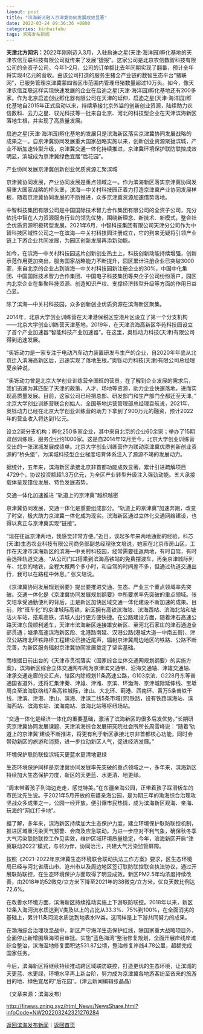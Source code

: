 ```yaml
---
layout: post
title: "滨海新区融入京津冀协同发展成效显著"
date: 2022-03-24 09:36:36 +0800
categories: binhaifabu
tags: 滨海发布新闻
---
```

<p><strong>天津北方网讯：</strong>2022年刚刚迈入3月，入驻启迪之星(天津·海洋园)孵化基地的天津农信互联科技有限公司就传来了发展“捷报”。这家公司是北京农信数智科技有限公司的全资子公司，今年1-2月，公司的订单额比去年同期实现了翻番，预计全年将实现4亿元的营收。由该公司打造的服务生猪全产业链的数智生态平台“猪联网”，已服务管理京津冀蒙四省区市范围内管理母猪数量超过10万头。如今，像天津农信互联这样实现快速发展的企业在启迪之星(天津·海洋园)孵化基地还有200多家。作为北京启迪创业孵化器有限公司在天津的延伸，启迪之星(天津·海洋园)孵化基地自2015年正式启动以来，持续承接北京外溢的创新创业资源，陆续助力农信数科、云力之星、驭光科技等一批来自北京、河北的科技型企业在天津滨海新区落地生根，并实现了高质量发展。</p>
 <p>启迪之星(天津·海洋园)孵化基地的发展只是滨海新区落实京津冀协同发展战略的成果之一。自京津冀协同发展重大国家战略实施以来，创新创业资源聚拢滨城，产业不断加速转型升级，京津冀交通一体化持续推进，京津冀环境保护联防联控成效明显，滨城成为京津冀绿色宜居“后花园”。</p>
 <p>产业协同发展京津冀创新创业优质资源汇聚滨城</p>
 <p>京津冀协同发展，产业协同发展是重点领域之一。作为滨海新区落实京津冀协同发展重大国家战略的桥头堡，滨海—中关村科技园正着力打造京津冀产业协同发展样板，随着京津冀协同发展的不断推进，众多京津冀资源加速借势落地。</p>
 <p>中智科技集团有限公司是中国国际技术智力合作集团有限公司的全资子公司，充分依托中智在人力资源服务行业的领先优势，围绕新理念、新技术、新模式，整合社会优质资源积极转型发展。2021年6月，中智科技集团有限公司天津分公司作为中智科技区域性公司之一在滨海—中关村科技园注册成立，它的到来无疑将引领产业链上下游企业共同发展，为园区创新发展再添新动能。</p>
 <p>如今，在滨海—中关村科技园这片创新创业热土上，科技创新动能持续增强，创新示范作用更加突出，服务国家战略能力不断提升，园区累计注册企业已突破3000家，来自北京的企业占到滨海—中关村科技园新注册企业的30%，中国中化集团、中国国际技术智力合作集团、中国电子科技集团等央企子公司纷纷落户，园区内北京企业在集聚科技资源、创造知识产权、支撑经济转型升级等方面的作用日益凸显。</p>
 <p>除了滨海—中关村科技园，众多创新创业优质资源在滨海新区聚集。</p>
 <p>2014年，北京大学创业训练营在天津港保税区空港片区设立了第一个分支机构——北京大学创业训练营天津基地，2019年，在天津滨海高新区华苑科技园设立了首个产业加速器“智能科技产业加速器”。在这里，奥铄动力科技(天津)有限公司得到迅速发展。</p>
 <p>“奥铄动力是一家专注于电动汽车动力装置研发与生产的企业，自2020年年底从北京迁入滨海高新区后，迅速实现了落地生根。”奥铄动力科技(天津)有限公司总经理夏余钟说。</p>
 <p>“奥铄动力曾是北京大学创业训练营全国班的营员，在了解到企业发展的需求后，我们迅速为其匹配了天津的政策、人才、场地等资源，助力企业快速落地，进而实现高质量发展。目前，这家公司已经把总部、研发部门和生产部门全都迁至天津。” 北京大学创业训练营联合创始人、全国基地运营管理部总经理袁航说，2021年，奥铄动力已经在北京大学创业训练营的助力下拿到了900万元的融资，预计2022年的营业收入将达到1亿元。</p>
 <p>设立2家分支机构；孵化250多家企业，其中来自北京的企业60余家；举办了15期双创训练班，服务企业约1000家。这是自2014年12月至今，北京大学创业训练营交出的一张滨城发展成绩单。北京大学创业训练营作为联动京津冀优质创新创业资源的“桥头堡”，为滨城科技型企业梯度培育体系注入了源源不竭的发展动力。</p>
 <p>据统计，五年来，滨海新区承接北京非首都功能成效显著，累计引进疏解项目4729个，协议投资额超1.3万亿元，为全区产业转型升级注入强劲动能。五大承接载体呈现错位发展、特色发展态势。</p>
 <p>交通一体化加速推进 “轨道上的京津冀”越织越密</p>
 <p>京津冀协同发展，交通一体化是重要组成部分。“轨道上的京津冀”加速奔跑，改变了时空，极大助力京津冀一体化成为现实。滨海新区通过立体化交通网络建设，也得以真正与京津冀实现“链接”。</p>
 <p>“现在往返京津两地，我感觉非常方便。”近日，谈起多年来两地通勤的经验，科芯(天津)生态农业科技有限公司商务部副总经理张文培说，她家在北京市房山区，工作在天津市滨海新区的滨海—中关村科技园，经常需要往返两地，有时自驾，有时会选择轨道交通。“从公司门口搭乘到滨海高铁站的免费摆渡车，再坐京津城际列车、北京的地铁，全程大概两个多小时，和自驾的时间差不多，但通过轨道交通出行，我可以在路程中休息。” 张文培说。</p>
 <p>《京津冀协同发展规划纲要》提出要推进交通、生态、产业三个重点领域率先突破。交通一体化是《京津冀协同发展规划纲要》中所要求率先突破的重点领域。张文培享受通勤便利的背后，正是新区加快区域交通一体化建设不断加速的成果。目前，除“班车化”的京津城际高铁，新区拥有高铁滨海站、滨海西站、滨海北站和塘沽火车站，搭乘高铁，滨城人出行更方便快捷。在公路建设方面，随着津石高速公路天津东段顺利通车，天津市滨海新区连接雄安新区、至河北石家庄的津石通道全部贯通；塘承高速滨海新区段、北港路南延、汉港公路(港城大道—中南五街)、津汉公路跨北环铁路桥工程建设已接近尾声，辐射京津冀周边地区的铁路、公路不断完善，为新区服务辐射京津冀协同发展奠定了坚实基础。</p>
 <p>而根据日前出台的《天津市贯彻落实〈国家综合立体交通网规划纲要〉的实施方案》，滨海新区综合立体交通网布局为京津滨交通带、沿海交通轴、津雄交通轴、津承交通走廊的交汇点，辖区内除规划11条高速公路，G103京滨、G228丹东等普通国省道外，还将汇集津秦、津雄、津潍、京滨、环渤海、京津城际延伸线、宝坻周良至滨海联络线7条高铁城际，津山、大北环、蓟港、西南环、黄万5条普铁干线，津滨、津港、津山、滨海、津滨二线5条市域(郊)铁路，设有铁路滨海站、滨海西站、滨海东站、滨海南站、滨海北站等枢纽场站。</p>
 <p>“交通一体化是经济一体化的重要基础，激活了滨海新区的很多后发优势。”长期研究京津冀协同发展课题、天津滨海综合发展研究院社会所所长周雪峰说：“随着‘轨道上的京津冀’建设不断推进，将更有利于新区承接北京非首都核心功能，同时会带动新区的旅游和消费，进一步拉动新区人气，促进经济发展。”</p>
 <p>环境保护联防联控滨城天更蓝水更清地更绿</p>
 <p>生态环境保护同样是京津冀协同发展率先突破的重点领域之一，多年来，滨海新区持续加大生态保护力度，新区的天更蓝、水更清、地更绿。</p>
 <p>“周末带着孩子到海边走走，感觉特美。”在东疆亲海公园，正带着孩子踩滑板车的市民沈先生说。于2021年5月开放的东疆亲海公园，是为期三年的渤海综合治理攻坚战众多成果之一，公园一经开放，便引爆市民热情，成为滨海新区观海、亲海、玩海的“网红打卡地”。</p>
 <p>据了解，多年来，滨海新区持续加大生态保护力度，建立环境保护联防联控机制，推进区域重污染天气预警、会商及应急联动。为进一步应对不利气象，确保秋冬季大气污染联防联控工作见实效，维护区域环境质量稳定，今年，滨海新区开启“津冀联动2022”模式，与邻为伴，协同治污，共建大气污染监管屏障。</p>
 <p>按照《2021-2022年京津冀生态环境联合联动执法工作方案》要求，区生态环境局已经与河北省唐山市、沧州市以及周边地区签订联防联控联合执法协议，通过开展联防联控，在生态环境保护方面取得了明显成效。新区PM2.5年均浓度持续改善，由2018年的52微克/立方米下降至2021年的38微克/立方米，优良天数比例达72.6%。</p>
 <p>在改善水环境方面，滨海新区持续推动实施上下游联防联控。2018年以来，新区12条入海河流水质达到Ⅴ类及以上的占比从33.3%、75%到100%，在全面消劣的基础上，累计11条河流水质达到地表水Ⅳ类，这同样是上下游共同努力的成果。</p>
 <p>在渤海综合治理攻坚战中，新区严守海洋生态保护红线，除国家重大战略项目外，全面停止新增围填海项目审批。实施“蓝色海湾”整治修复规划，全面开展岸线岸滩综合整治，滨海湿地修复面积达531.87公顷，整治修复岸线4.78公里，超额完成国家任务。</p>
 <p>今后，滨海新区将继续持续推动跨区域联防联控，打造更优的生态环境，让滨城的天更蓝、水更绿，环境水平再上新台阶，努力成为京津冀各地游客纷至沓来的旅游目的地、绿色宜居的“后花园”。(津云新闻编辑张晶晶)</p><p class="em_media">（文章来源：滨海发布）</p>

<http://finews.zning.xyz/html_News/NewsShare.html?infoCode=NW202203242321276284>

[返回滨海发布新闻](//finews.withounder.com/category/binhaifabu.html)｜[返回首页](//finews.withounder.com/)